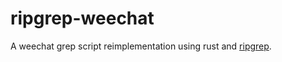 ripgrep-weechat  
===============

A weechat grep script reimplementation using rust and
[ripgrep](https://github.com/BurntSushi/ripgrep).
